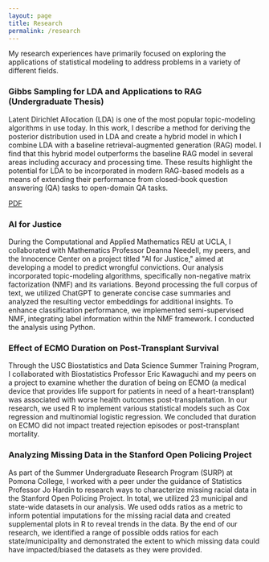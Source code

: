 ```yaml
---
layout: page
title: Research
permalink: /research
---
```


My research experiences have primarily focused on exploring the applications of statistical modeling to address problems in a variety of different fields.


### Gibbs Sampling for LDA and Applications to RAG (Undergraduate Thesis)

Latent Dirichlet Allocation (LDA) is one of the most popular topic-modeling algorithms in use today. In this work, I describe a method for deriving the posterior distribution used in LDA and create a hybrid model in which I combine LDA with a baseline retrieval-augmented generation (RAG) model. I find that this hybrid model outperforms the baseline RAG model in several areas including accuracy and processing time. These results highlight the potential for LDA to be incorporated in modern RAG-based models as a means of extending their performance from closed-book question answering (QA) tasks to open-domain QA tasks.

[PDF](https://github.com/kyledtorres.github.io/menu/pdf/Thesis.pdf)


### AI for Justice

During the Computational and Applied Mathematics REU at UCLA, I collaborated with Mathematics Professor Deanna Needell, my peers, and the Innocence Center on a project titled "AI for Justice," aimed at developing a model to predict wrongful convictions. Our analysis incorporated topic-modeling algorithms, specifically non-negative matrix factorization (NMF) and its variations. Beyond processing the full corpus of text, we utilized ChatGPT to generate concise case summaries and analyzed the resulting vector embeddings for additional insights. To enhance classification performance, we implemented semi-supervised NMF, integrating label information within the NMF framework. I conducted the analysis using Python.


### Effect of ECMO Duration on Post-Transplant Survival

Through the USC Biostatistics and Data Science Summer Training Program, I collaborated with Biostatistics Professor Eric Kawaguchi and my peers on a project to examine whether the duration of being on ECMO (a medical device that provides life support for patients in need of a heart-transplant) was associated with worse health outcomes post-transplantation. In our research, we used R to implement various statistical models such as Cox regression and multinomial logistic regression. We concluded that duration on ECMO did not impact treated rejection episodes or post-transplant mortality.


### Analyzing Missing Data in the Stanford Open Policing Project

As part of the Summer Undergraduate Research Program (SURP) at Pomona College, I worked with a peer under the guidance of Statistics Professor Jo Hardin to research ways to characterize missing racial data in the Stanford Open Policing Project. In total, we utilized 23 municipal and state-wide datasets in our analysis. We used odds ratios as a metric to inform potential imputations for the missing racial data and created supplemental plots in R to reveal trends in the data. By the end of our research, we identified a range of possible odds ratios for each state/municipality and demonstrated the extent to which missing data could have impacted/biased the datasets as they were provided.
